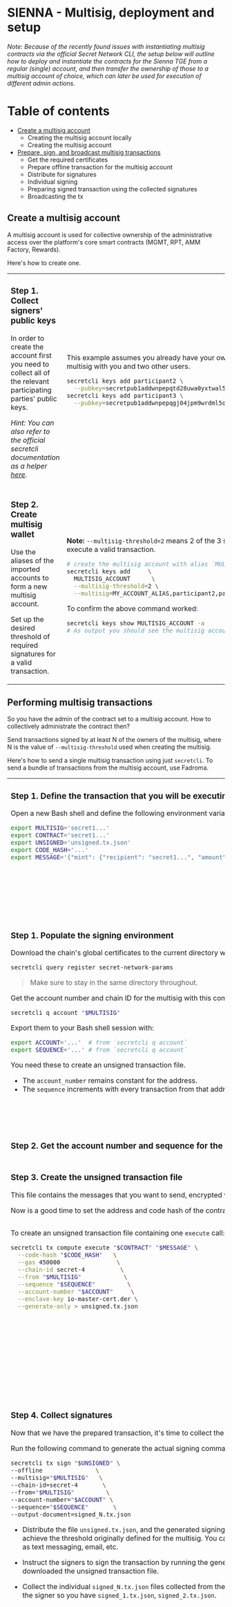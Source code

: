 # SIENNA - Multisig, deployment and setup

*Note: Because of the recently found issues with instantiating
multisig contracts via the official Secret Network CLI,
the setup below will outline how to deploy and instantiate the contracts
for the Sienna TGE from a regular (single) account,
and then transfer the ownership of those to a multisig account of choice,
which can later be used for execution of different admin actions.*

# Table of contents

* [Create a multisig account](#Create-a-multisig-account)
  * Creating the multisig account locally
  * Creating the multisig account
* [Prepare, sign, and broadcast multisig transactions](#Prepare-sign-and-broadcast-multisig-transactions)
  * Get the required certificates
  * Prepare offline transaction for the multisig account
  * Distribute for signatures
  * Individual signing
  * Preparing signed transaction using the collected signatures
  * Broadcasting the tx

## Create a multisig account

A multisig account is used for collective ownership of the administrative access
over the platform's core smart contracts (MGMT, RPT, AMM Factory, Rewards).

Here's how to create one.

<table>

<tr><td valign="top">

### Step 1. Collect signers' public keys

In order to create the account first you need to collect
all of the relevant participating parties' public keys.

*Hint: You can also refer to the official secretcli documentation
as a helper [here](https://build.scrt.network/validators-and-full-nodes/secretcli.html#multisig-transactions).*

</td><td>

This example assumes you already have your own key in `secretcli`,
and are creating a 2-of-3 multisig with you and two other users.

```bash
secretcli keys add participant2 \
  --pubkey=secretpub1addwnpepqtd28uwa0yxtwal5223qqr5aqf5y57tc7kk7z8qd4zplrdlk5ez5kdnlrj4
secretcli keys add participant3 \
  --pubkey=secretpub1addwnpepqgj04jpm9wrdml5qnss9kjxkmxzywuklnkj0g3a3f8l5wx9z4ennz84ym5t
```

</td></tr>

<tr><!--spacer--></tr>

<tr><td valign="top">

### Step 2. Create multisig wallet

Use the aliases of the imported accounts to form a new multisig account.

Set up the desired threshold of required signatures for a valid transaction.

</td><td>

**Note:** `--multisig-threshold=2` means 2 of the 3 signatures in the multisig
are enough to execute a valid transaction.

```bash
# create the multisig account with alias `MULTISIG_ACCOUNT`
secretcli keys add     \
  MULTISIG_ACCOUNT      \
  --multisig-threshold=2 \
  --multisig=MY_ACCOUNT_ALIAS,participant2,participant3
```

To confirm the above command worked:

```bash
secretcli keys show MULTISIG_ACCOUNT -a
# As output you should see the multisig account address
```

</td></tr>

</table>

## Performing multisig transactions

So you have the admin of the contract set to a multisig account.
How to collectively administrate the contract then?

Send transactions signed by at least N of the owners of the multisig,
where N is the value of `--multisig-threshold` used when creating the
multisig.

Here's how to send a single multisig transaction using just `secretcli`.
To send a bundle of transactions from the multisig account, use Fadroma.

<table>

<tr valign="top"><td>

### Step 1. Define the transaction that you will be executing.

Open a new Bash shell and define the following environment variables:

```bash
export MULTISIG='secret1...'       
export CONTRACT='secret1...'       
export UNSIGNED='unsigned.tx.json' 
export CODE_HASH='...'             
export MESSAGE='{"mint": {"recipient": "secret1...", "amount": "10000" }}'
```

</td><td>

**Output environment of step 1:**

* `MULTISIG`  - address or name of multisig from "Create a multisig account"
* `CONTRACT`  - the address of the contract that you'll be calling
* `UNSIGNED`  - name of file in which to store the unsigned transaction
* `CODE_HASH` - the code hash of the contract that you'll be calling
* `MESSAGE`   - the message to execute

**Example value for `MESSAGE`:**

```json
{"mint":{"recipient":"some-address","amount":"10000"}}
```

</td></tr>

<tr><!--spacer--></tr>

<tr><td valign="top">

### Step 1. Populate the signing environment

Download the chain's global certificates to the current directory
with this command:

```bash
secretcli query register secret-network-params
```

> Make sure to stay in the same directory throughout.

Get the account number and chain ID for the multisig with this command:

```bash
secretcli q account "$MULTISIG"
```

Export them to your Bash shell session with:

```bash
export ACCOUNT='...'  # from `secretcli q account`
export SEQUENCE='...' # from `secretcli q account`
```

You need these to create an unsigned transaction file.
* The `account_number` remains constant for the address.
* The `sequence` increments with every transaction from that address to prevent replay attacks.

</td><td>

**Output files of step 2:**

```jsonc
// io-master-cert.der
```

**Output environment of step 1:**

* `ACCOUNT`
* `SEQUENCE`

**Example output of `secretcli q account`:**

```json=
{
  "type": "cosmos-sdk/Account",
  "value": {
    "address": "secret1gerc2dh5mxejushnn3vs9j4l09z800y8dduwf9",
    "coins": [
      {
        "denom": "uscrt",
        "amount": "20000000"
      }
    ],
    "public_key": "",
    "account_number": 9276,
    "sequence": 0
  }
}
```

</td></tr>

<tr><!--spacer--></tr>

<tr><td valign="top">

### Step 2. Get the account number and sequence for the multisig account

</td><td>

</td></tr>

<tr><!--spacer--></tr>

<tr><td valign="top">

### Step 3. Create the unsigned transaction file

This file contains the messages that you want to send,
encrypted with the smart contract's code hash.

Now is a good time to set the address and code hash of the contract
that you will be calling in your shell session:

```bash
```

To create an unsigned transaction file containing one
`execute` call:

```bash
secretcli tx compute execute "$CONTRACT" "$MESSAGE" \
  --code-hash "$CODE_HASH"   \
  --gas 450000                \
  --chain-id secret-4          \
  --from "$MULTISIG"            \
  --sequence "$SEQUENCE"         \
  --account-number "$ACCOUNT"     \
  --enclave-key io-master-cert.der \
  --generate-only > unsigned.tx.json
```

</td><td>

Example contents of `unsigned.tx.json`:

```json=
{
  "type": "cosmos-sdk/StdTx",
  "value": {
    "msg": [
      {
        "type": "wasm/MsgExecuteContract",
        "value": {
          "sender": "secret1...",
          "contract": "secret1...",
          "msg": "...LONG BASE64-ENCODED CIPHERTEXT...",
          "callback_code_hash": "",
          "sent_funds": [],
          "callback_sig": null
        }
      }
    ],
    "fee": {
      "amount": [
        {
          "denom": "uscrt",
          "amount": "112500"
        }
      ],
      "gas": "450000"
    },
    "signatures": null,
    "memo": ""
  }
}
```

</td></tr>

<tr><!--spacer--></tr>

<tr><td>

### Step 4. Collect signatures

Now that we have the prepared transaction, it's time to collect the signatures required.

Run the following command to generate the actual signing command:

```bash
secretcli tx sign "$UNSIGNED" \
--offline               \
--multisig="$MULTISIG"   \
--chain-id=secret-4       \
--from="$MULTISIG"         \
--account-number="$ACCOUNT" \
--sequence="$SEQUENCE"       \
--output-document=signed_N.tx.json
```

* Distribute the file `unsigned.tx.json`, and the generated signing command,
to as many signers as needed to achieve the threshold originally defined for the multisig.
You can use standard communication channels such as text messaging, email, etc.

* Instruct the signers to sign the transaction by running the generated command in the
directory in which they downloaded the unsigned transaction file.

* Collect the individual `signed_N.tx.json` files collected from the signers.
  Rename each file with the number of the signer so you have `signed_1.tx.json`, `signed_2.tx.json`.

</td><td>

Example file output:

```json=
{
  "pub_key": {
    "type": "tendermint/PubKeySecp256k1",
    "value": "AusMnK+0hQCDvZZ8QPNXazpA2NCy1/WoTlgUMyVOJZxI"
  },
  "signature": "...LONG BASE64-ENCODED SIGNATURE..."
}
```

</td></tr>

<tr><!--spacer--></tr>

<tr><td>

### 5. Preparing signed transaction using the collected signatures

After the signatures has been collected you should have a set of multiple files containing signatures for the accounts participating in the multisig and the `unsigned.tx.json` file that contains the transaction information.

```bash
# Multisign the transaction with the collected signatures
secretcli tx multisign unsigned.tx.json \
 MULTISIG_ALIAS \
 mint_signed_participant1.json \
 mint_signed_participant2.json \
 --offline \
 --account-number=MULTISIG_ACCOUNT_NUMBER \
 --sequence=MULTISIG_ACCOUNT_SEQUENCE \
 > signed.tx.json
```

</td><td>

Example output content of the `signed.tx.json` file:
```json=
{
  "type": "cosmos-sdk/StdTx",
  "value": {
    "msg": [
      {
        "type": "wasm/MsgExecuteContract",
        "value": {
          "sender": "secret1ngfu3dkawmswrpct4r6wvx223f5pxfsryffc7a",
          "contract": "secret1wgeqzh7dd7l2wwllyky0dh052hmzsp903fhfnj",
          "msg": "...LONG BASE64-ENCODED CIPHERTEXT...",
          "callback_code_hash": "",
          "sent_funds": [],
          "callback_sig": null
        }
      }
    ],
    "fee": {
      "amount": [
        {
          "denom": "uscrt",
          "amount": "112500"
        }
      ],
      "gas": "450000"
    },
    "signatures": [
      {
        "pub_key": {
          "type": "tendermint/PubKeyMultisigThreshold",
          "value": {
            "threshold": "2",
            "pubkeys": [
              {
                "type": "tendermint/PubKeySecp256k1",
                "value": "A3/Q8RYuU+ZhDr4CUK4sXbHTJmfVfS7dSSvIPGnV0NPM"
              },
              {
                "type": "tendermint/PubKeySecp256k1",
                "value": "A4dNqo9MTkhWzPMylM4P1C+yQMy2D0hfyTxBaobfqKW7"
              },
              {
                "type": "tendermint/PubKeySecp256k1",
                "value": "AusMnK+0hQCDvZZ8QPNXazpA2NCy1/WoTlgUMyVOJZxI"
              }
            ]
          }
        },
        "signature": "...LONG BASE64-ENCODED SIGNATURE..."
      }
    ],
    "memo": ""
  }
}
```

</td></tr>

<tr><!--spacer--></tr>

<tr><td>

### 6. Broadcasting the tx

Now all that is left is to broadcast the transaction to the network.

```bash
secretcli tx broadcast signed.tx.json
```

As a response you will see the transaction hash similar to this:

```json
{"height":"0","txhash":"1DBFA76575F52C2C45D61432912E7376C7C9C2B43ACB545DA9DE1757F1E5E529","raw_log":"[]"}
```

Then you can verify the transaction was executed succesfully via the following:

```bash
secretcli q compute tx TX_HASH
```

</td><td>

If all went well you should see similar output:

```json=
{
  "type": "execute",
  "raw_input": "...HEXADECIMAL CODE HASH AND PLAINTEXT MESSAGE...",
  "input": null,
  "output_data": "...LONG BASE64-ENCODED CIPHERTEXT...",
  "output_data_as_string": "{\"mint\":{\"status\":\"success\"}},
  "output_log": [],
  "output_error": {},
  "plaintext_error": ""
}
```

</td></tr>

<tr><!--spacer--></tr>

<tr><td></td><td></td></tr>

<tr><!--spacer--></tr>

</table>
